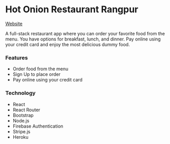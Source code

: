 # Hot Onion Restaurant Rangpur

[Website](https://hot-onion-restaurant-rangpur.web.app/)

A full-stack restaurant app where you can order your favorite food from the menu. You have options for breakfast, lunch, and dinner. Pay online using your credit card and enjoy the most delicious dummy food.

### Features
- Order food from the menu
- Sign Up to place order
- Pay online using your credit card

### Technology
- React
- React Router
- Bootstrap
- Node.js
- Firebase Authentication
- Stripe.js
- Heroku

